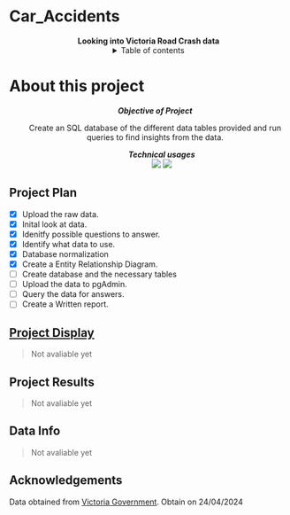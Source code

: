 # Car_Accidents

<div align="Center"><b>Looking into Victoria Road Crash data</b>
</div>

<details align = "center">
    <summary>Table of contents</summary>
        <li>
            <a href="#about-this-project"> About this Project</a></ul>
        <li>
            <a href="#project-plan"> Project Plan</a></ul>    
        <li>
            <a href="#project-display"> Project Display</a></ul>
        <li>
            <a href="#project-results"> Project Results</a></ul>
        <li>
            <a href="#Acknowledgements"> Acknowledgements</a></ul>

</details>

# About this project 

<div align = "center">
    <ol> <b><i>Objective of Project</b></i>
            <p> Create an SQL database of the different data tables provided and run queries to find insights from the data.</p>
    <ol><b><i>Technical usages</b></i>
            <br>
            <img src = "https://img.shields.io/badge/Python-38EA10">
            <img src = "https://img.shields.io/badge/SQL-104FEA">


</div>

## Project Plan 

- [x] Upload the raw data. 
- [x] Inital look at data.
- [x] Idenitfy possible questions to answer. 
- [x] Identify what data to use. 
- [x] Database normalization
- [x] Create a Entity Relationship Diagram. 
- [ ] Create database and the necessary tables
- [ ] Upload the data to pgAdmin. 
- [ ] Query the data for answers. 
- [ ] Create a Written report.

## [Project Display]()

> Not avaliable yet
<!-- Display image of project -->
<!-- <img src=""/> -->

## Project Results 
> Not avaliable yet

## Data Info
> Not avaliable yet

## Acknowledgements 
Data obtained from [Victoria Government](https://discover.data.vic.gov.au/dataset/victoria-road-crash-data). Obtain on 24/04/2024


